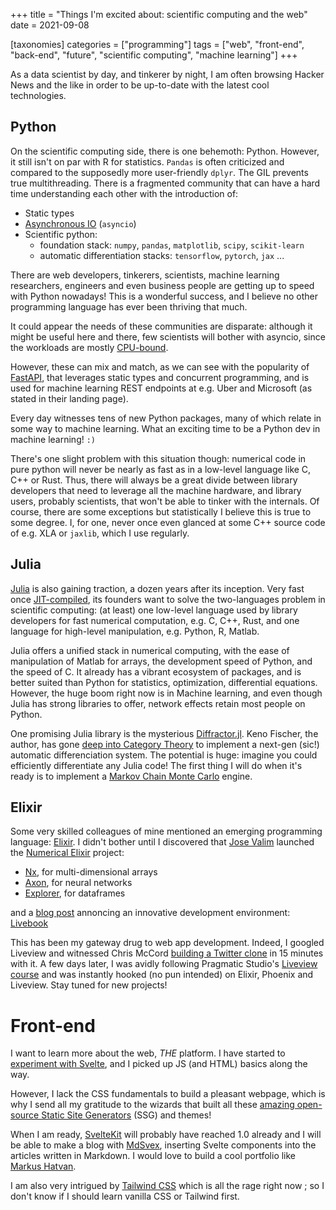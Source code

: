 +++
title = "Things I'm excited about: scientific computing and the web"
date = 2021-09-08

[taxonomies]
categories = ["programming"]
tags = ["web", "front-end", "back-end", "future", "scientific computing", "machine learning"]
+++

As a data scientist by day, and tinkerer by night, I am often browsing Hacker News and the like in order to be up-to-date with the latest cool technologies. 

## Python

On the scientific computing side, there is one behemoth: Python. However, it still isn't on par with R for statistics. `Pandas` is often criticized and compared to the supposedly more user-friendly `dplyr`. The GIL prevents true multithreading. There is a fragmented community that can have a hard time understanding each other with the introduction of:
- Static types
- [Asynchronous IO](https://en.wikipedia.org/wiki/Asynchronous_I/O) (`asyncio`)
- Scientific python: 
    - foundation stack: `numpy`, `pandas`, `matplotlib`, `scipy`, `scikit-learn` 
    - automatic differentiation stacks: `tensorflow`, `pytorch`, `jax` ...

There are web developers, tinkerers, scientists, machine learning researchers, engineers and even business people are getting up to speed with Python nowadays! This is a wonderful success, and I believe no other programming language has ever been thriving that much. 

It could appear the needs of these communities are disparate: although it might be useful here and there, few scientists will bother with asyncio, since the workloads are mostly [CPU-bound](https://en.wikipedia.org/wiki/CPU-bound).

However, these can mix and match, as we can see with the popularity of [FastAPI](https://fastapi.tiangolo.com/), that leverages static types and concurrent programming, and is used for machine learning REST endpoints at e.g. Uber and Microsoft (as stated in their landing page).

Every day witnesses tens of new Python packages, many of which relate in some way to machine learning. What an exciting time to be a Python dev in machine learning! `:)`

There's one slight problem with this situation though: numerical code in pure python will never be nearly as fast as in a low-level language like C, C++ or Rust. Thus, there will always be a great divide between library developers that need to leverage all the machine hardware, and library users, probably scientists, that won't be able to tinker with the internals. Of course, there are some exceptions but statistically I believe this is true to some degree. I, for one, never once even glanced at some C++ source code of e.g. XLA or `jaxlib`, which I use regularly.

## Julia

[Julia](https://julialang.org/) is also gaining traction, a dozen years after its inception. Very fast once [JIT-compiled](https://en.wikipedia.org/wiki/Just-in-time_compilation), its founders want to solve the two-languages problem in scientific computing: (at least) one low-level language used by library developers for fast numerical computation, e.g. C, C++, Rust, and one language for high-level manipulation, e.g. Python, R, Matlab. 

Julia offers a unified stack in numerical computing, with the ease of manipulation of Matlab for arrays, the development speed of Python, and the speed of C. It already has a vibrant ecosystem of packages, and is better suited than Python for statistics, optimization, differential equations. However, the huge boom right now is in Machine learning, and even though Julia has strong libraries to offer, network effects retain most people on Python.

One promising Julia library is the mysterious [Diffractor.jl](https://github.com/JuliaDiff/Diffractor.jl). Keno Fischer, the author, has gone [deep into Category Theory](https://youtu.be/mQnSRfseu0c) to implement a next-gen (sic!) automatic differenciation system. The potential is huge: imagine you could efficiently differentiate any Julia code! The first thing I will do when it's ready is to implement a [Markov Chain Monte Carlo](https://elevanth.org/blog/2017/11/28/build-a-better-markov-chain/) engine.

## Elixir

Some very skilled colleagues of mine mentioned an emerging programming language: [Elixir](https://elixir-lang.org/). I didn't bother until I discovered that [Jose Valim](https://twitter.com/josevalim) launched the [Numerical Elixir]((https://dashbit.co/blog/nx-numerical-elixir-is-now-publicly-available)) project: 
- [Nx](https://github.com/elixir-nx/nx), for multi-dimensional arrays 
- [Axon](https://github.com/elixir-nx/axon), for neural networks
- [Explorer](https://github.com/elixir-nx/explorer), for dataframes

and a [blog post](https://dashbit.co/blog/announcing-livebook) annoncing an innovative development environment: [Livebook](https://github.com/livebook-dev/livebook)

This has been my gateway drug to web app development. Indeed, I googled Liveview and witnessed Chris McCord [building a Twitter clone](https://youtu.be/MZvmYaFkNJI) in 15 minutes with it. A few days later, I was avidly following Pragmatic Studio's [Liveview course](https://pragmaticstudio.com/courses/phoenix-liveview) and was instantly hooked (no pun intended) on Elixir, Phoenix and Liveview. Stay tuned for new projects!

# Front-end

I want to learn more about the web, _THE_ platform. I have started to [experiment with Svelte](/posts/need-for-speed), and I picked up JS (and HTML) basics along the way.

However, I lack the CSS fundamentals to build a pleasant webpage, which is why I send all my gratitude to the wizards that built all these [amazing open-source Static Site Generators](/posts/static-blog) (SSG) and themes!

When I am ready, [SvelteKit](https://kit.svelte.dev/) will probably have reached 1.0 already and I will be able to make a blog with [MdSvex](https://mdsvex.com/), inserting Svelte components into the articles written in Markdown. I would love to build a cool portfolio like [Markus Hatvan](https://github.com/mhatvan/markushatvan.com).

I am also very intrigued by [Tailwind CSS](https://tailwindcss.com/) which is all the rage right now ; so I don't know if I should learn vanilla CSS or Tailwind first. 
